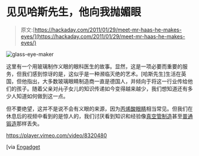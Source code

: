 # 见见哈斯先生，他向我抛媚眼

> 原文:[https://hackaday.com/2011/01/29/meet-mr-haas-he-makes-eyes/](https://hackaday.com/2011/01/29/meet-mr-haas-he-makes-eyes/)

![](../Images/0958747019ca2abc4738ecc96e529acd.png "glass-eye-maker")

这里有一个用玻璃制作义眼的眼科医生的故事。显然，这是一项必要而重要的服务，但我们感到惊讶的是，这似乎是一种濒临灭绝的艺术。[哈斯先生]生活在英国，但他指出，大多数玻璃眼睛制造商一直是德国人，并倾向于将这一行业传给他们的孩子。随着父亲对~~儿子~~女儿的知识传递如今变得越来越少，我们想知道还有多少人知道如何做到这一点。

但不要绝望，这并不是说不会有义眼的来源，因为[丙烯酸眼睛](http://www.youtube.com/watch?v=dUyXpT5HPXI)相当常见。但我们在休息后的视频中看到的是惊人的，我们讨厌看到知识和经验像[真空管制造](http://hackaday.com/2008/01/07/how-to-make-a-vacuum-tube/)甚至[普通锻造](http://hackaday.com/2010/12/07/nails-and-some-blacksmithing/)那样丢失。

<https://player.vimeo.com/video/8320480>

</div> <p>[via <a href="http://www.engadget.com/2011/01/26/visualized-the-last-glass-eye-maker-in-britain/" target="_blank"> Engadget </a></p> </body> </html>